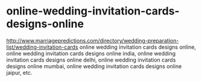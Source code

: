 # online-wedding-invitation-cards-designs-online
http://www.marriagepredictions.com/directory/wedding-preparation-list/wedding-invitation-cards online wedding invitation cards designs online, online wedding invitation cards designs online india, online wedding invitation cards designs online delhi, online wedding invitation cards designs online mumbai, online wedding invitation cards designs online jaipur, etc.
